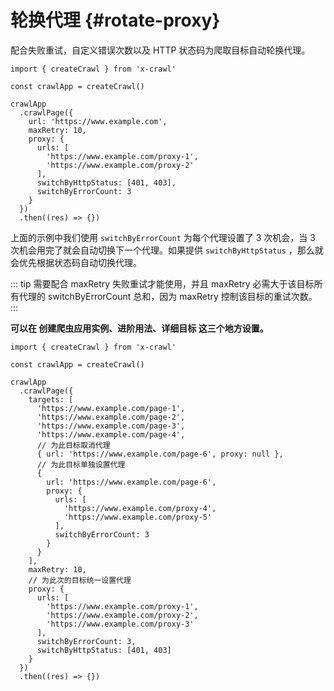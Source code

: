 # 轮换代理 {#rotate-proxy}

配合失败重试，自定义错误次数以及 HTTP 状态码为爬取目标自动轮换代理。

```js{8,9,10,11,12,13,14,15,16}
import { createCrawl } from 'x-crawl'

const crawlApp = createCrawl()

crawlApp
  .crawlPage({
    url: 'https://www.example.com',
    maxRetry: 10,
    proxy: {
      urls: [
        'https://www.example.com/proxy-1',
        'https://www.example.com/proxy-2'
      ],
      switchByHttpStatus: [401, 403],
      switchByErrorCount: 3
    }
  })
  .then((res) => {})
```

上面的示例中我们使用 `switchByErrorCount` 为每个代理设置了 3 次机会，当 3 次机会用完了就会自动切换下一个代理。如果提供 `switchByHttpStatus` ，那么就会优先根据状态码自动切换代理。

::: tip
需要配合 maxRetry 失败重试才能使用，并且 maxRetry 必需大于该目标所有代理的 switchByErrorCount 总和，因为 maxRetry 控制该目标的重试次数。
:::

**可以在 创建爬虫应用实例、进阶用法、详细目标 这三个地方设置。**

```js{13,17,18,19,20,21,22,23,26,28,29,30,31,32,33,34,35,36}
import { createCrawl } from 'x-crawl'

const crawlApp = createCrawl()

crawlApp
  .crawlPage({
    targets: [
      'https://www.example.com/page-1',
      'https://www.example.com/page-2',
      'https://www.example.com/page-3',
      'https://www.example.com/page-4',
      // 为此目标取消代理
      { url: 'https://www.example.com/page-6', proxy: null },
      // 为此目标单独设置代理
      {
        url: 'https://www.example.com/page-6',
        proxy: {
          urls: [
            'https://www.example.com/proxy-4',
            'https://www.example.com/proxy-5'
          ],
          switchByErrorCount: 3
        }
      }
    ],
    maxRetry: 10,
    // 为此次的目标统一设置代理
    proxy: {
      urls: [
        'https://www.example.com/proxy-1',
        'https://www.example.com/proxy-2',
        'https://www.example.com/proxy-3'
      ],
      switchByErrorCount: 3,
      switchByHttpStatus: [401, 403]
    }
  })
  .then((res) => {})
```
